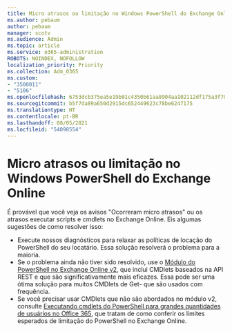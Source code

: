 ```yaml
---
title: Micro atrasos ou limitação no Windows PowerShell do Exchange Online
ms.author: pebaum
author: pebaum
manager: scotv
ms.audience: Admin
ms.topic: article
ms.service: o365-administration
ROBOTS: NOINDEX, NOFOLLOW
localization_priority: Priority
ms.collection: Adm_O365
ms.custom:
- "3500011"
- "5106"
ms.openlocfilehash: 6753dcb375ea5e19b01c4350b61aa8904aa102112df175a3f70281d18a634dbf
ms.sourcegitcommit: b5f7da89a650d2915dc652449623c78be6247175
ms.translationtype: HT
ms.contentlocale: pt-BR
ms.lasthandoff: 08/05/2021
ms.locfileid: "54098554"
---
```

# <a name="micro-delays-or-throttling-in-exchange-online-powershell"></a>Micro atrasos ou limitação no Windows PowerShell do Exchange Online

É provável que você veja os avisos "Ocorreram micro atrasos" ou os atrasos executar scripts e cmdlets no Exchange Online. Eis algumas sugestões de como resolver isso: 

- Execute nossos diagnósticos para relaxar as políticas de locação do PowerShell do seu locatário. Essa solução resolverá o problema para a maioria.
- Se o problema ainda não tiver sido resolvido, use o [Módulo do PowerShell no Exchange Online v2](/powershell/exchange/exchange-online/exchange-online-powershell-v2/exchange-online-powershell-v2?view=exchange-ps&preserve-view=true), que inclui CMDlets baseados na API REST e que são significativamente mais eficazes. Essa pode ser uma ótima solução para muitos CMDlets de Get- que são usados com frequência.
- Se você precisar usar CMDlets que não são abordados no módulo v2, consulte [Executando cmdlets do PowerShell para grandes quantidades de usuários no Office 365](https://techcommunity.microsoft.com/t5/exchange-team-blog/updated-running-powershell-cmdlets-for-large-numbers-of-users-in/ba-p/1000628#), que tratam de como conferir os limites esperados de limitação do PowerShell no Exchange Online.
